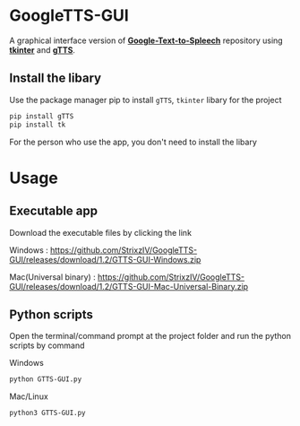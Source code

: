 # GoogleTTS-GUI

A graphical interface version of **[Google-Text-to-Spleech](https://github.com/StrixzIV/Google-Text-to-Spleech)** repository using **[tkinter](https://tcl.tk/man/tcl8.6/TkCmd/contents.htm)** and **[gTTS](https://github.com/pndurette/gTTS)**.

## Install the libary

Use the package manager pip to install `gTTS`, `tkinter` libary for the project

```bash
pip install gTTS
pip install tk
```
For the person who use the app, you don't need to install the libary

# Usage

## Executable app

Download the executable files by clicking the link

Windows : https://github.com/StrixzIV/GoogleTTS-GUI/releases/download/1.2/GTTS-GUI-Windows.zip

Mac(Universal binary) : https://github.com/StrixzIV/GoogleTTS-GUI/releases/download/1.2/GTTS-GUI-Mac-Universal-Binary.zip

## Python scripts
Open the terminal/command prompt at the project folder and run the python scripts by command

Windows
```bash
python GTTS-GUI.py
```

Mac/Linux
```bash
python3 GTTS-GUI.py
```
